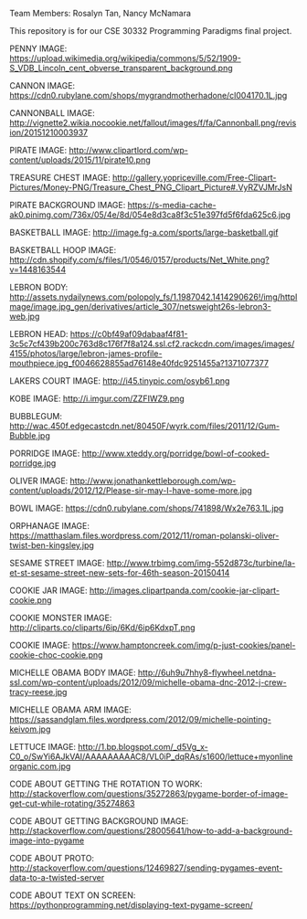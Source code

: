 Team Members: Rosalyn Tan, Nancy McNamara

This repository is for our CSE 30332 Programming Paradigms final project.

PENNY IMAGE:
https://upload.wikimedia.org/wikipedia/commons/5/52/1909-S_VDB_Lincoln_cent_obverse_transparent_background.png

CANNON IMAGE:
https://cdn0.rubylane.com/shops/mygrandmotherhadone/cl004170.1L.jpg

CANNONBALL IMAGE:
http://vignette2.wikia.nocookie.net/fallout/images/f/fa/Cannonball.png/revision/20151210003937

PIRATE IMAGE:
http://www.clipartlord.com/wp-content/uploads/2015/11/pirate10.png

TREASURE CHEST IMAGE:
http://gallery.yopriceville.com/Free-Clipart-Pictures/Money-PNG/Treasure_Chest_PNG_Clipart_Picture#.VyRZVJMrJsN

PIRATE BACKGROUND IMAGE:
https://s-media-cache-ak0.pinimg.com/736x/05/4e/8d/054e8d3ca8f3c51e397fd5f6fda625c6.jpg

BASKETBALL IMAGE:
http://image.fg-a.com/sports/large-basketball.gif

BASKETBALL HOOP IMAGE:
http://cdn.shopify.com/s/files/1/0546/0157/products/Net_White.png?v=1448163544

LEBRON BODY:
http://assets.nydailynews.com/polopoly_fs/1.1987042.1414290626!/img/httpImage/image.jpg_gen/derivatives/article_307/netsweight26s-lebron3-web.jpg

LEBRON HEAD:
https://c0bf49af09dabaaf4f81-3c5c7cf439b200c763d8c176f7f8a124.ssl.cf2.rackcdn.com/images/images/4155/photos/large/lebron-james-profile-mouthpiece.jpg_f0046628855ad76148e40fdc9251455a?1371077377

LAKERS COURT IMAGE:
http://i45.tinypic.com/osyb61.png

KOBE IMAGE:
http://i.imgur.com/ZZFIWZ9.png

BUBBLEGUM:
http://wac.450f.edgecastcdn.net/80450F/wyrk.com/files/2011/12/Gum-Bubble.jpg

PORRIDGE IMAGE:
http://www.xteddy.org/porridge/bowl-of-cooked-porridge.jpg

OLIVER IMAGE:
http://www.jonathankettleborough.com/wp-content/uploads/2012/12/Please-sir-may-I-have-some-more.jpg

BOWL IMAGE:
https://cdn0.rubylane.com/shops/741898/Wx2e763.1L.jpg

ORPHANAGE IMAGE:
https://matthaslam.files.wordpress.com/2012/11/roman-polanski-oliver-twist-ben-kingsley.jpg

SESAME STREET IMAGE:
http://www.trbimg.com/img-552d873c/turbine/la-et-st-sesame-street-new-sets-for-46th-season-20150414

COOKIE JAR IMAGE:
http://images.clipartpanda.com/cookie-jar-clipart-cookie.png

COOKIE MONSTER IMAGE:
http://cliparts.co/cliparts/6ip/6Kd/6ip6KdxpT.png

COOKIE IMAGE:
https://www.hamptoncreek.com/img/p-just-cookies/panel-cookie-choc-cookie.png

MICHELLE OBAMA BODY IMAGE:
http://6uh9u7hhy8-flywheel.netdna-ssl.com/wp-content/uploads/2012/09/michelle-obama-dnc-2012-j-crew-tracy-reese.jpg

MICHELLE OBAMA ARM IMAGE:
https://sassandglam.files.wordpress.com/2012/09/michelle-pointing-keivom.jpg

LETTUCE IMAGE:
http://1.bp.blogspot.com/_d5Vg_x-C0_o/SwYi6AJkVAI/AAAAAAAAAC8/VL0iP_dqRAs/s1600/lettuce+myonlineorganic.com.jpg

CODE ABOUT GETTING THE ROTATION TO WORK:
http://stackoverflow.com/questions/35272863/pygame-border-of-image-get-cut-while-rotating/35274863

CODE ABOUT GETTING BACKGROUND IMAGE:
http://stackoverflow.com/questions/28005641/how-to-add-a-background-image-into-pygame

CODE ABOUT PROTO:
http://stackoverflow.com/questions/12469827/sending-pygames-event-data-to-a-twisted-server

CODE ABOUT TEXT ON SCREEN:
https://pythonprogramming.net/displaying-text-pygame-screen/
